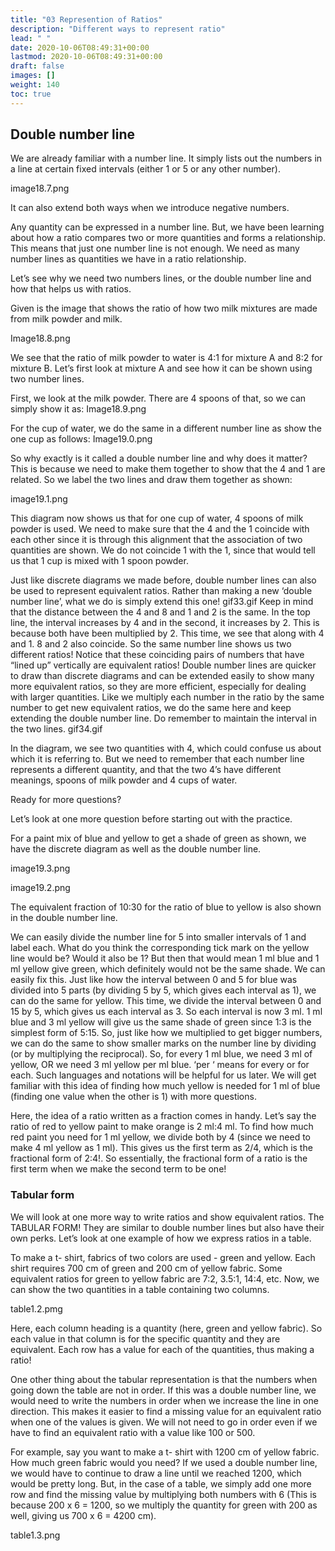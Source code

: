 ```yaml
---
title: "03 Represention of Ratios"
description: "Different ways to represent ratio"
lead: " "
date: 2020-10-06T08:49:31+00:00
lastmod: 2020-10-06T08:49:31+00:00
draft: false
images: []
weight: 140
toc: true
---
```


## Double number line 

We are already familiar with a number line. It simply lists out the numbers in a line at certain fixed intervals (either 1 or 5 or any other number).

image18.7.png

It can also extend both ways when we introduce negative numbers. 

Any quantity can be expressed in a number line. But, we have been learning about how a ratio compares two or more quantities and forms a relationship. This means that just one number line is not enough. We need as many number lines as quantities we have in a ratio relationship. 

Let’s see why we need two numbers lines, or the double number line and how that helps us with ratios. 

Given is the image that shows the ratio of how two milk mixtures are made from milk powder and milk. 

Image18.8.png

We see that the ratio of milk powder to water is 4:1 for mixture A and 8:2 for mixture B. Let’s first look at mixture A and see how it can be shown using two number lines. 

First, we look at the milk powder. There are 4 spoons of that, so we can simply show it as:
Image18.9.png

For the cup of water, we do the same in a different number line as show the one cup as follows:
Image19.0.png

So why exactly is it called a double number line and why does it matter? This is because we need to make them together to show that the 4 and 1 are related. So we label the two lines and draw them together as shown:

image19.1.png

This diagram now shows us that for one cup of water, 4 spoons of milk powder is used. We need to make sure that the 4 and the 1 coincide with each other since it is through this alignment that the association of two quantities are shown.  We do not coincide 1 with the 1, since that would tell us that 1 cup is mixed with 1 spoon powder. 

Just like discrete diagrams we made before, double number lines can also be used to represent equivalent ratios. Rather than making a new ‘double number line’, what we do is simply extend this one!
gif33.gif
Keep in mind that the distance between the 4 and 8 and 1 and 2 is the same. In the top line, the interval increases by 4 and in the second, it increases by 2. This is because both have been multiplied by 2. This time, we see that along with 4 and 1. 8 and 2 also coincide. So the same number line shows us two different ratios! Notice that these coinciding pairs of numbers that have “lined up” vertically are equivalent ratios!
Double number lines are quicker to draw than discrete diagrams and can be extended easily to show many more equivalent ratios, so they are more efficient, especially for dealing with larger quantities. Like we multiply each number in the ratio by the same number to get new equivalent ratios, we do the same here and keep extending the double number line. Do remember to maintain the interval in the two lines. 
gif34.gif


In the diagram, we see two quantities with 4, which could confuse us about which it is referring to. But we need to remember that each number line represents a different quantity, and that the two 4’s have different meanings, spoons of milk powder and 4 cups of water.

Ready for more questions?


Let’s look at one more question before starting out with the practice. 

For a paint mix of blue and yellow to get a shade of green as shown, we have the discrete diagram as well as the double number line. 

image19.3.png

image19.2.png

The equivalent fraction of 10:30 for the ratio of blue to yellow is also shown in the double number line. 

We can easily divide the number line for 5 into smaller intervals of 1 and label each. What do you think the corresponding tick mark on the yellow line would be? Would it also be 1? But then that would mean 1 ml blue and 1 ml yellow give green, which definitely would not be the same shade. We can easily fix this. Just like how the interval between 0 and 5 for blue was divided into 5 parts (by dividing 5 by 5, which gives each interval as 1), we can do the same for yellow. This time, we divide the interval between 0 and 15 by 5, which gives us each interval as 3. So each interval is now 3 ml. 1 ml blue and 3 ml yellow will give us the same shade of green since 1:3 is the simplest form of 5:15. So, just like how we multiplied to get bigger numbers, we can do the same to show smaller marks on the number line by dividing (or by multiplying the reciprocal). So, for every 1 ml blue, we need 3 ml of yellow, OR we need 3 ml yellow per ml blue. ‘per ‘ means for every or for each. Such languages and notations will be helpful for us later. We will get familiar with this idea of finding how much yellow is needed for 1 ml of blue (finding one value when the other is 1) with more questions. 

Here, the idea of a ratio written as a fraction comes in handy. Let’s say the ratio of red to yellow paint to make orange is 2 ml:4 ml. To find how much red paint you need for 1 ml yellow, we divide both by 4 (since we need to make 4 ml yellow as 1 ml). This gives us the first term as 2/4, which is the fractional form of 2:4!. So essentially, the fractional form of a ratio is the first term when we make the second term to be one!

### Tabular form

We will look at one more way to write ratios and show equivalent ratios. The TABULAR FORM!  They are similar to double number lines but also have their own perks. 
Let’s look at one example of how we express ratios in a table. 

To make a t- shirt, fabrics of two colors are used - green and yellow. Each shirt requires 700 cm of green and 200 cm of yellow fabric. Some equivalent ratios for green to yellow fabric are 7:2, 3.5:1, 14:4, etc. Now, we can show the two quantities in a table containing two columns. 

table1.2.pmg


Here, each column heading is a quantity (here, green and yellow fabric). So each value in that column is for the specific quantity and they are equivalent. Each row has a value for each of the quantities, thus making a ratio!

One other thing about the tabular representation is that the numbers when going down the table are not in order. If this was a double number line, we would need to write the numbers in order when we increase the line in one direction. This makes it easier to find a missing value for an equivalent ratio when one of the values is given. We will not need to go in order even if we have to find an equivalent ratio with a value like 100 or 500. 

For example, say you want to make a t- shirt with 1200 cm of yellow fabric. How much green fabric would you need? If we used a double number line, we would have to continue to draw a line until we reached 1200, which would be pretty long. But, in the case of a table, we simply add one more row and find the missing value by multiplying both numbers with 6 (This is because 200 x 6 = 1200, so we multiply the quantity for green with 200 as well, giving us 700 x 6 = 4200 cm).

table1.3.png
